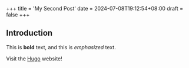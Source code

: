 +++
title = 'My Second Post'
date = 2024-07-08T19:12:54+08:00
draft = false
+++

## Introduction

This is **bold** text, and this is *emphasized* text.

Visit the [Hugo](https://gohugo.io) website!